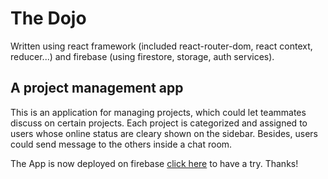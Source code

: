# The Dojo

Written using react framework (included react-router-dom, react context, reducer...) and firebase (using firestore, storage, auth services).

## A project management app

This is an application for managing projects, which could let teammates discuss on certain projects. Each project is categorized and assigned to users whose online status are cleary shown on the sidebar. Besides, users could send message to the others inside a chat room.

The App is now deployed on firebase [click here](https://the-dojo-site-e5710.web.app/) to have a try. Thanks!
